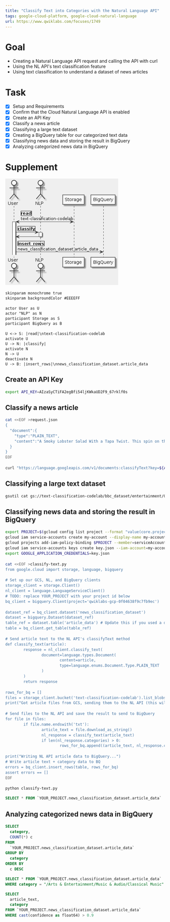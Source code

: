```yaml
---
title: "Classify Text into Categories with the Natural Language API"
tags: google-cloud-platform, google-cloud-natural-language
url: https://www.qwiklabs.com/focuses/1749
---
```


# Goal
- Creating a Natural Language API request and calling the API with curl
- Using the NL API's text classification feature
- Using text classification to understand a dataset of news articles

# Task
- [x] Setup and Requirements
- [x] Confirm that the Cloud Natural Language API is enabled
- [x] Create an API Key
- [x] Classify a news article
- [x] Classifying a large text dataset
- [x] Creating a BigQuery table for our categorized text data
- [x] Classifying news data and storing the result in BigQuery
- [x] Analyzing categorized news data in BigQuery

# Supplement
![](classify_text_into_categories_with_the_natural_language_api.png)

```uml
skinparam monochrome true
skinparam backgroundColor #EEEEFF

actor User as U
actor "NLP" as N
participant Storage as S
participant BigQuery as B

U <-> S: |read|\ntext-classification-codelab
activate U
U -> N: |classify|
activate N
N -> U
deactivate N
U -> B: |insert_rows|\nnews_classification_dataset.article_data
```

## Create an API Key
```sh
export API_KEY=AIzaSyCTiFA2egBfi54ljKWkaUD2F9_67rklf0s
```

## Classify a news article
```sh
cat <<EOF >request.json
{
  "document":{
    "type":"PLAIN_TEXT",
    "content":"A Smoky Lobster Salad With a Tapa Twist. This spin on the Spanish pulpo a la gallega skips the octopus, but keeps the sea salt, olive oil, pimenton and boiled potatoes."
  }
}
EOF

curl "https://language.googleapis.com/v1/documents:classifyText?key=${API_KEY}" -s -X POST -H "Content-Type: application/json" --data-binary @request.json
```

## Classifying a large text dataset
```sh
gsutil cat gs://text-classification-codelab/bbc_dataset/entertainment/001.txt
```

## Classifying news data and storing the result in BigQuery
```sh
export PROJECT=$(gcloud config list project --format "value(core.project)")
gcloud iam service-accounts create my-account --display-name my-account
gcloud projects add-iam-policy-binding $PROJECT --member=serviceAccount:my-account@$PROJECT.iam.gserviceaccount.com --role=roles/bigquery.admin
gcloud iam service-accounts keys create key.json --iam-account=my-account@$PROJECT.iam.gserviceaccount.com
export GOOGLE_APPLICATION_CREDENTIALS=key.json

cat <<EOF >classify-text.py
from google.cloud import storage, language, bigquery

# Set up our GCS, NL, and BigQuery clients
storage_client = storage.Client()
nl_client = language.LanguageServiceClient()
# TODO: replace YOUR_PROJECT with your project id below
bq_client = bigquery.Client(project='qwiklabs-gcp-0f04638f9c7fb9ec')

dataset_ref = bq_client.dataset('news_classification_dataset')
dataset = bigquery.Dataset(dataset_ref)
table_ref = dataset.table('article_data') # Update this if you used a different table name
table = bq_client.get_table(table_ref)

# Send article text to the NL API's classifyText method
def classify_text(article):
        response = nl_client.classify_text(
                document=language.types.Document(
                        content=article,
                        type=language.enums.Document.Type.PLAIN_TEXT
                )
        )
        return response

rows_for_bq = []
files = storage_client.bucket('text-classification-codelab').list_blobs()
print("Got article files from GCS, sending them to the NL API (this will take ~2 minutes)...")

# Send files to the NL API and save the result to send to BigQuery
for file in files:
        if file.name.endswith('txt'):
                article_text = file.download_as_string()
                nl_response = classify_text(article_text)
                if len(nl_response.categories) > 0:
                        rows_for_bq.append((article_text, nl_response.categories[0].name, nl_response.categories[0].confidence))

print("Writing NL API article data to BigQuery...")
# Write article text + category data to BQ
errors = bq_client.insert_rows(table, rows_for_bq)
assert errors == []
EOF

python classify-text.py
```

```sql
SELECT * FROM `YOUR_PROJECT.news_classification_dataset.article_data`
```

## Analyzing categorized news data in BigQuery
```sql
SELECT
  category,
  COUNT(*) c
FROM
  `YOUR_PROJECT.news_classification_dataset.article_data`
GROUP BY
  category
ORDER BY
  c DESC
```

```sql
SELECT * FROM `YOUR_PROJECT.news_classification_dataset.article_data`
WHERE category = "/Arts & Entertainment/Music & Audio/Classical Music"
```

```sql
SELECT
  article_text,
  category
FROM `YOUR_PROJECT.news_classification_dataset.article_data`
WHERE cast(confidence as float64) > 0.9
```
